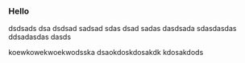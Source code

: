 ### Hello

dsdsads dsa
dsdsad
sadsad sdas
dsad sadas
dasdsada sdasdasdas
ddsadasdas dasds

koewkowekwoekwodsska
dsaokdoskdosakdk kdosakdods
